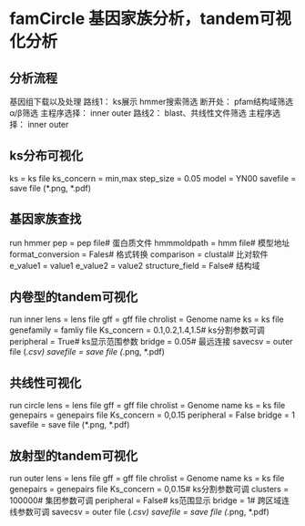 # famCircle 基因家族分析，tandem可视化分析

## 分析流程

基因组下载以及处理
	路线1：
		ks展示
		hmmer搜索筛选
			断开处：
				pfam结构域筛选
				α/β筛选
		主程序选择：
			inner
			outer
	路线2：
		blast、共线性文件筛选
		主程序选择：
			inner
			outer

## ks分布可视化
ks = ks file
ks_concern = min,max
step_size = 0.05
model = YN00
savefile = save file (*.png, *.pdf)

## 基因家族查找
run hmmer 
pep = pep file# 蛋白质文件
hmmmoldpath = hmm file# 模型地址
format_conversion = Fales# 格式转换
comparison = clustal# 比对软件
e_value1 = value1
e_value2 = value2
structure_field = False# 结构域

## 内卷型的tandem可视化
run inner
lens = lens file
gff = gff file
chrolist = Genome name
ks = ks file
genefamily = famliy file
Ks_concern = 0.1,0.2,1.4,1.5# ks分割参数可调
peripheral = True# ks显示范围参数
bridge = 0.05# 最远连接
savecsv = outer file (*.csv)
savefile = save file (*.png, *.pdf)

## 共线性可视化
run circle
lens = lens file
gff = gff file
chrolist = Genome name
ks = ks file
genepairs = genepairs file
Ks_concern = 0,0.15
peripheral = False
bridge = 1
savefile = save file (*.png, *.pdf)

## 放射型的tandem可视化
run outer
lens = lens file
gff = gff file
chrolist = Genome name
ks = ks file
genepairs = genepairs file
Ks_concern = 0,0.15# ks分割参数可调
clusters = 100000# 集团参数可调
peripheral = False# ks范围显示
bridge = 1# 跨区域连线参数可调
savecsv = outer file (*.csv)
savefile = save file (*.png, *.pdf)
